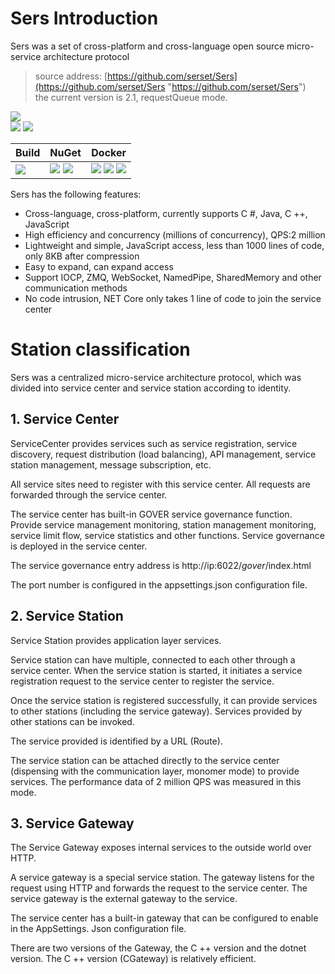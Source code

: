 # Sers Introduction
Sers was a set of cross-platform and cross-language open source micro-service architecture protocol  
>source address: [https://github.com/serset/Sers](https://github.com/serset/Sers "https://github.com/serset/Sers")  
>the current version is 2.1, requestQueue mode.  

![](https://img.shields.io/github/license/Serset/Sers.svg)  
![](https://img.shields.io/github/repo-size/Serset/Sers.svg)  ![](https://img.shields.io/github/last-commit/Serset/Sers.svg)  
 

| Build | NuGet | Docker |
| -------- | -------- | -------- |
|![](https://github.com/serset/Sers/workflows/ki_devops3/badge.svg) | [![](https://img.shields.io/nuget/v/Sers.ServiceStation.svg)](https://www.nuget.org/packages/Sers.ServiceStation) ![](https://img.shields.io/nuget/dt/Sers.ServiceStation.svg)   | ![](https://img.shields.io/docker/v/serset/sers/latest.svg) ![](https://img.shields.io/docker/pulls/serset/sers.svg) ![](https://img.shields.io/docker/image-size/serset/sers/latest.svg) |

 
Sers has the following features:  
- Cross-language, cross-platform, currently supports C #, Java, C ++, JavaScript  
- High efficiency and concurrency (millions of concurrency), QPS:2 million  
- Lightweight and simple, JavaScript access, less than 1000 lines of code, only 8KB after compression  
- Easy to expand, can expand access  
- Support IOCP, ZMQ, WebSocket, NamedPipe, SharedMemory and other communication methods  
- No code intrusion, NET Core only takes 1 line of code to join the service center  



# Station classification
 Sers was a centralized micro-service architecture protocol, which was divided into service center and service station according to identity.

## 1. Service Center
ServiceCenter provides services such as service registration, service discovery, request distribution (load balancing), API management, service station management, message subscription, etc.

All service sites need to register with this service center. All requests are forwarded through the service center.

The service center has built-in GOVER service governance function. Provide service management monitoring, station management monitoring, service limit flow, service statistics and other functions. Service governance is deployed in the service center.

The service governance entry address is http://ip:6022/_gover_/index.html

The port number is configured in the appsettings.json configuration file.


## 2. Service Station
Service Station provides application layer services.

Service station can have multiple, connected to each other through a service center. When the service station is started, it initiates a service registration request to the service center to register the service.

Once the service station is registered successfully, it can provide services to other stations (including the service gateway). Services provided by other stations can be invoked.

The service provided is identified by a URL (Route).

The service station can be attached directly to the service center (dispensing with the communication layer, monomer mode) to provide services. The performance data of 2 million QPS was measured in this mode.

## 3. Service Gateway
The Service Gateway exposes internal services to the outside world over HTTP.

A service gateway is a special service station. The gateway listens for the request using HTTP and forwards the request to the service center. The service gateway is the external gateway to the service.

The service center has a built-in gateway that can be configured to enable in the AppSettings. Json configuration file.

There are two versions of the Gateway, the C ++ version and the dotnet version. The C ++ version (CGateway) is relatively efficient.

